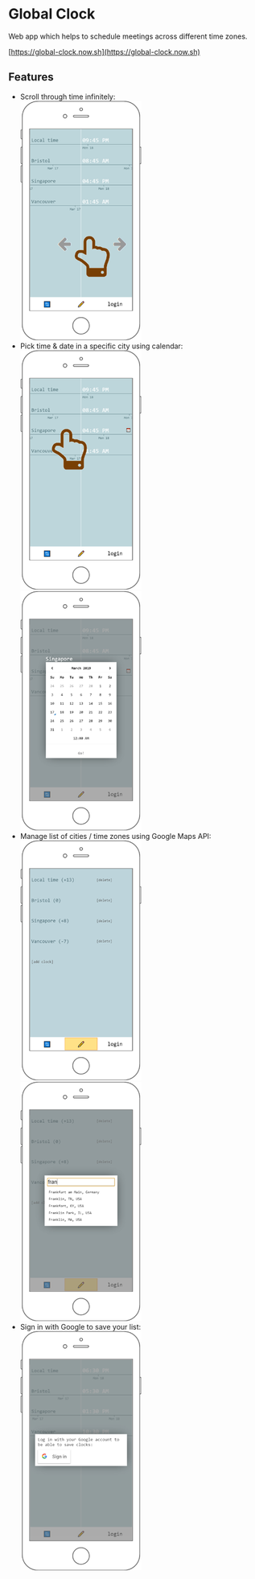 # Global Clock

Web app which helps to schedule meetings across different time zones.

[https://global-clock.now.sh](https://global-clock.now.sh)

## Features

- Scroll through time infinitely:\
  <img src="docs/scroll.png" alt="scroll screenshot" width="240px" />
- Pick time & date in a specific city using calendar:\
  <img src="docs/calendar-1.png" alt="calendar screenshot" width="240px" />
  <img src="docs/calendar-2.png" alt="calendar screenshot" width="240px" />
- Manage list of cities / time zones using Google Maps API:\
  <img src="docs/edit-1.png" alt="edit screenshot" width="240px" />
  <img src="docs/edit-2.png" alt="edit screenshot" width="240px" />
- Sign in with Google to save your list:\
  <img src="docs/login.png" alt="scroll login" width="240px" />
